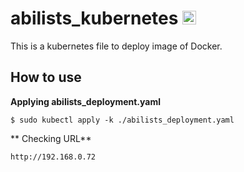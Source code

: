 # abilists_kubernetes <a href="http://www.abilists.com" ><img src="https://github.com/minziappa/abilists_client/blob/master/src/main/webapp/static/apps/img/abilists/logo01.png" height="22" alt="Abilists"></a>

This is a kubernetes file to deploy image of Docker.


## How to use

**Applying abilists_deployment.yaml**

```
$ sudo kubectl apply -k ./abilists_deployment.yaml
```

** Checking URL**
```
http://192.168.0.72
```

